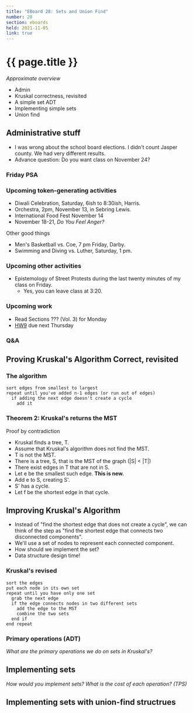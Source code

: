 ```yaml
---
title: "EBoard 28: Sets and Union Find"
number: 28
section: eboards
held: 2021-11-05
link: true
---
```

# {{ page.title }}

_Approximate overview_

* Admin
* Kruskal correctness, revisited
* A simple set ADT
* Implementing simple sets
* Union find

Administrative stuff
--------------------

* I was wrong about the school board elections.  I didn't count Jasper
  county.  We had very different results.
* Advance question: Do you want class on November 24?

### Friday PSA

### Upcoming token-generating activities

* Diwali Celebration, Saturday, 6ish to 8:30ish, Harris.
* Orchestra, 2pm, November 13, in Sebring Lewis.
* International Food Fest November 14
* November 18-21, _Do You Feel Anger?_ 

Other good things

* Men's Basketball vs. Coe, 7 pm Friday, Darby.
* Swimming and Diving vs. Luther, Saturday, 1 pm.

### Upcoming other activities

* Epistemology of Street Protests during the last twenty minutes of 
  my class on Friday.
    * Yes, you can leave class at 3:20.

### Upcoming work

* Read Sections ??? (Vol. 3) for Monday
* [HW9](../assignments/assignment09) due next Thursday

### Q&A

Proving Kruskal's Algorithm Correct, revisited
----------------------------------------------

### The algorithm

```
sort edges from smallest to largest
repeat until you've added n-1 edges (or run out of edges)
  if adding the next edge doesn't create a cycle
    add it
```

### Theorem 2: Kruskal's returns the MST

Proof by contradiction

* Kruskal finds a tree, T.
* Assume that Kruskal's algorithm does not find the MST.
* T is not the MST.
* There is a tree, S, that is the MST of the graph (|S| < |T|)
* There exist edges in T that are not in S.
* Let e be the smallest such edge. **This is new.**
* Add e to S, creating S'.
* S' has a cycle.
* Let f be the shortest edge in that cycle.

Improving Kruskal's Algorithm
-----------------------------

* Instead of "find the shortest edge that does not create a cycle",
  we can think of the step as "find the shortest edge that connects
  two disconnected components".
* We'll use a set of nodes to represent each connected component.
* How should we implement the set?
* Data structure design time!

### Kruskal's revised

```
sort the edges
put each node in its own set
repeat until you have only one set
  grab the next edge
  if the edge connects nodes in two different sets
    add the edge to the MST
    combine the two sets
  end if
end repeat
```

### Primary operations (ADT)

_What are the primary operations we do on sets in Kruskal's?_

Implementing sets
-----------------

_How would you implement sets?  What is the cost of each operation? (TPS)_

Implementing sets with union-find structrues
--------------------------------------------
